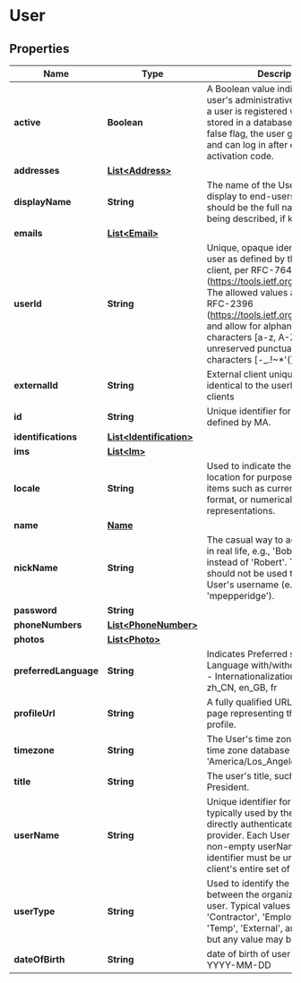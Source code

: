 
# User

## Properties
Name | Type | Description | Notes
------------ | ------------- | ------------- | -------------
**active** | **Boolean** | A Boolean value indicating the user&#39;s administrative status. When a user is registered with a bank, it is stored in a database with active &#x3D; false flag, the user gets activated and can log in after entering an activation code. |  [optional]
**addresses** | [**List&lt;Address&gt;**](Address.md) |  |  [optional]
**displayName** | **String** | The name of the User, suitable for display to end-users. The name should be the full name of the User being described, if known. |  [optional]
**emails** | [**List&lt;Email&gt;**](Email.md) |  |  [optional]
**userId** | **String** | Unique, opaque identifier for the user as defined by the provisioning client, per RFC-7643 (https://tools.ietf.org/html/rfc7643).  The allowed values are compliant to RFC-2396 (https://tools.ietf.org/html/rfc2396), and allow for alphanumeric characters [a-z, A-Z, 0-9] and unreserved punctuation mark characters [-_.!~*&#39;()] |  [optional]
**externalId** | **String** | External client unique identifier, identical to the userId for external clients |  [optional]
**id** | **String** | Unique identifier for the user as defined by MA. |  [optional]
**identifications** | [**List&lt;Identification&gt;**](Identification.md) |  |  [optional]
**ims** | [**List&lt;Im&gt;**](Im.md) |  |  [optional]
**locale** | **String** | Used to indicate the User&#39;s default location for purposes of localizing items such as currency, date time format, or numerical representations. |  [optional]
**name** | [**Name**](Name.md) |  |  [optional]
**nickName** | **String** | The casual way to address the user in real life, e.g., &#39;Bob&#39; or &#39;Bobby&#39; instead of &#39;Robert&#39;. This attribute should not be used to represent a User&#39;s username (e.g., &#39;bjensen&#39; or &#39;mpepperidge&#39;). |  [optional]
**password** | **String** |  |  [optional]
**phoneNumbers** | [**List&lt;PhoneNumber&gt;**](PhoneNumber.md) |  |  [optional]
**photos** | [**List&lt;Photo&gt;**](Photo.md) |  |  [optional]
**preferredLanguage** | **String** | Indicates Preferred spoken/written Language with/without region form - Internationalization (Locale) like zh_CN, en_GB, fr |  [optional]
**profileUrl** | **String** | A fully qualified URL pointing to a page representing the User&#39;s online profile. |  [optional]
**timezone** | **String** | The User&#39;s time zone in the &#39;Olson&#39; time zone database format, e.g., &#39;America/Los_Angeles&#39;. |  [optional]
**title** | **String** | The user&#39;s title, such as Vice President. |  [optional]
**userName** | **String** | Unique identifier for the User, typically used by the user to directly authenticate to the client provider. Each User must include a non-empty userName value. This identifier must be unique across the client&#39;s entire set of Users. |  [optional]
**userType** | **String** | Used to identify the relationship between the organization and the user. Typical values used might be &#39;Contractor&#39;, &#39;Employee&#39;, &#39;Intern&#39;, &#39;Temp&#39;, &#39;External&#39;, and &#39;Unknown&#39;, but any value may be used. |  [optional]
**dateOfBirth** | **String** | date of birth of user in format YYYY-MM-DD |  [optional]



